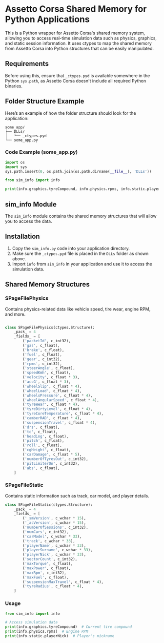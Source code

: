 # Assetto Corsa Shared Memory for Python Applications

This is a Python wrapper for Assetto Corsa's shared memory system, allowing you to access real-time simulation data such as physics, graphics, and static session information. It uses ctypes to map the shared memory from Assetto Corsa into Python structures that can be easily manipulated.

## Requirements

Before using this, ensure that `_ctypes.pyd` is available somewhere in the Python `sys.path`, as Assetto Corsa doesn't include all required Python binaries.

## Folder Structure Example

Here’s an example of how the folder structure should look for the application:
```
some_app/
├── DLLs/
│   └── _ctypes.pyd
└── some_app.py
```

### Code Example (some_app.py)

```python
import os
import sys
sys.path.insert(0, os.path.join(os.path.dirname(__file__), 'DLLs'))

from sim_info import info

print(info.graphics.tyreCompound, info.physics.rpms, info.static.playerNick)
```

## sim_info Module

The `sim_info` module contains the shared memory structures that will allow you to access the data.

## Installation

1. Copy the `sim_info.py` code into your application directory.
2. Make sure the `_ctypes.pyd` file is placed in the `DLLs` folder as shown above.
3. Import `info` from `sim_info` in your application and use it to access the simulation data.

## Shared Memory Structures

### SPageFilePhysics

Contains physics-related data like vehicle speed, tire wear, engine RPM, and more.


```python

class SPageFilePhysics(ctypes.Structure):
    _pack_ = 4
    _fields_ = [
        ('packetId', c_int32),
        ('gas', c_float),
        ('brake', c_float),
        ('fuel', c_float),
        ('gear', c_int32),
        ('rpms', c_int32),
        ('steerAngle', c_float),
        ('speedKmh', c_float),
        ('velocity', c_float * 3),
        ('accG', c_float * 3),
        ('wheelSlip', c_float * 4),
        ('wheelLoad', c_float * 4),
        ('wheelsPressure', c_float * 4),
        ('wheelAngularSpeed', c_float * 4),
        ('tyreWear', c_float * 4),
        ('tyreDirtyLevel', c_float * 4),
        ('tyreCoreTemperature', c_float * 4),
        ('camberRAD', c_float * 4),
        ('suspensionTravel', c_float * 4),
        ('drs', c_float),
        ('tc', c_float),
        ('heading', c_float),
        ('pitch', c_float),
        ('roll', c_float),
        ('cgHeight', c_float),
        ('carDamage', c_float * 5),
        ('numberOfTyresOut', c_int32),
        ('pitLimiterOn', c_int32),
        ('abs', c_float),
    ]
```
### SPageFileStatic
Contains static information such as track, car model, and player details.
```python
class SPageFileStatic(ctypes.Structure):
    _pack_ = 4
    _fields_ = [
        ('_smVersion', c_wchar * 15),
        ('_acVersion', c_wchar * 15),
        ('numberOfSessions', c_int32),
        ('numCars', c_int32),
        ('carModel', c_wchar * 33),
        ('track', c_wchar * 33),
        ('playerName', c_wchar * 33),
        ('playerSurname', c_wchar * 33),
        ('playerNick', c_wchar * 33),
        ('sectorCount', c_int32),
        ('maxTorque', c_float),
        ('maxPower', c_float),
        ('maxRpm', c_int32),
        ('maxFuel', c_float),
        ('suspensionMaxTravel', c_float * 4),
        ('tyreRadius', c_float * 4),
    ]
```

### Usage
```python
from sim_info import info

# Access simulation data
print(info.graphics.tyreCompound)  # Current tire compound
print(info.physics.rpms)  # Engine RPM
print(info.static.playerNick)  # Player's nickname
```

```
